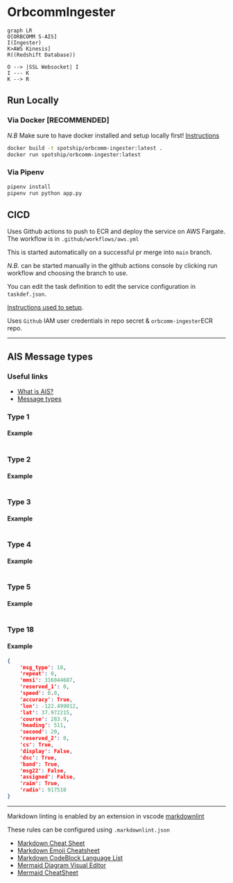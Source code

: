 # OrbcommIngester

```mermaid
graph LR
O[ORBCOMM S-AIS]
I(Ingester)
K>AWS Kinesis]
R((Redshift Database))

O --> |SSL Websocket| I
I --- K
K --> R
```

## Run Locally

### Via Docker [RECOMMENDED]

_N.B_ Make sure to have docker installed and setup locally first! [Instructions](https://www.docker.com/get-started/)

```sh
docker build -t spotship/orbcomm-ingester:latest .
docker run spotship/orbcomm-ingester:latest
```

### Via Pipenv

```sh
pipenv install
pipenv run python app.py
```

## CICD

Uses Github actions to push to ECR and deploy the service on AWS Fargate. The workflow is in `.github/workflows/aws.yml`

This is started automatically on a successful pr merge into `main` branch.

_N.B._ can be started manually in the github actions console by clicking run workflow and choosing the branch to use.

You can edit the task definition to edit the service configuration in `taskdef.json`.

[Instructions used to setup](https://www.awstutorials.cloud/post/tutorials/ecs-deploy-github-actions/).

Uses `Github` IAM user credentials in repo secret & `orbcomm-ingester`ECR repo.

---

## AIS Message types

### Useful links

- [What is AIS?](https://www.marineinsight.com/marine-navigation/automatic-identification-system-ais-integrating-and-identifying-marine-communication-channels/)
- [Message types](https://arundaleais.github.io/docs/ais/ais_message_types.html)

### Type 1

#### Example

```json

```

### Type 2

#### Example

```json

```

### Type 3

#### Example

```json

```

### Type 4

#### Example

```json

```

### Type 5

#### Example

```json

```

### Type 18

#### Example

```json
{
    'msg_type': 18,
    'repeat': 0,
    'mmsi': 316044687,
    'reserved_1': 0,
    'speed': 0.0,
    'accuracy': True,
    'lon': -122.499012,
    'lat': 37.972215,
    'course': 283.9,
    'heading': 511,
    'second': 20,
    'reserved_2': 0,
    'cs': True,
    'display': False,
    'dsc': True,
    'band': True,
    'msg22': False,
    'assigned': False,
    'raim': True,
    'radio': 917510
}
```

---

Markdown linting is enabled by an extension in vscode [markdownlint](https://marketplace.visualstudio.com/items?itemName=DavidAnson.vscode-markdownlint)

These rules can be configured using `.markdownlint.json`

- [Markdown Cheat Sheet](https://github.com/adam-p/markdown-here/wiki/Markdown-Cheatsheet)
- [Markdown Emoji Cheatsheet](https://gist.github.com/rxaviers/7360908)
- [Markdown CodeBlock Language List](https://github.com/github/linguist/blob/master/lib/linguist/languages.yml)
- [Mermaid Diagram Visual Editor](https://mermaid.live)
- [Mermaid CheatSheet](https://jojozhuang.github.io/tutorial/mermaid-cheat-sheet/)
